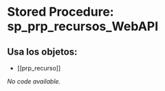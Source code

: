 # Stored Procedure: sp_prp_recursos_WebAPI

## Usa los objetos:
- [[prp_recurso]]

*No code available.*
